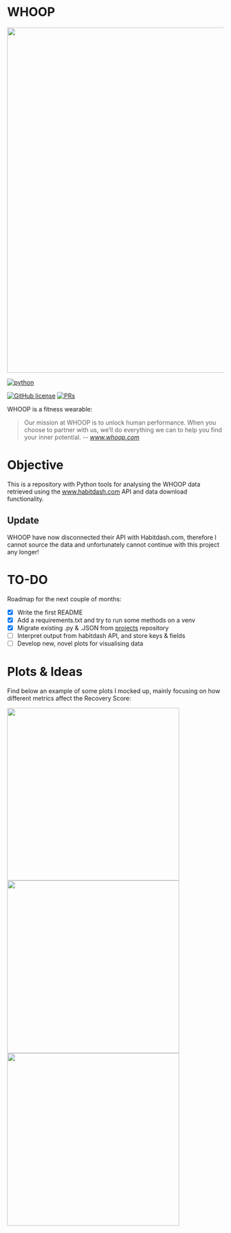 # WHOOP
<img src="https://everipedia-storage.s3.amazonaws.com/ProfilePicture/en/whoop-company/__00541.png" width='800'>

<p align="left">
    <a href="https://www.python.org/">
        <img src="https://ForTheBadge.com/images/badges/made-with-python.svg"
            alt="python"></a> &nbsp;
</p>

[![GitHub license](https://img.shields.io/badge/License-MIT-brightgreen.svg?style=flat-square)](https://github.com/VivekPa/AIAlpha/blob/master/LICENSE) 
[![PRs](https://img.shields.io/badge/PRs-welcome-brightgreen.svg?style=flat-square)](http://makeapullrequest.com)


WHOOP is a fitness wearable:
> Our mission at WHOOP is to unlock human performance. When you choose to partner with us, we’ll do everything we can to help you find your inner potential.
-- <cite>www.whoop.com</cite>

# Objective
This is a repository with Python tools for analysing the WHOOP data retrieved using the www.habitdash.com API and data download functionality.

## Update
WHOOP have now disconnected their API with Habitdash.com, therefore I cannot
source the data and unfortunately cannot continue with this project any longer!

# TO-DO
Roadmap for the next couple of months:
- [X] Write the first README
- [X] Add a requirements.txt and try to run some methods on a venv
- [X] Migrate existing .py & .JSON from [projects](http://github.com/philip-papasavvas/projects) repository
- [ ] Interpret output from habitdash API, and store keys & fields
- [ ] Develop new, novel plots for visualising data

# Plots & Ideas
Find below an example of some plots I mocked up, mainly focusing on how different metrics affect the Recovery Score:

<img src="https://github.com/philip-papasavvas/whoop/blob/master/images/hrv_recovery_scatterplot.png" width='400'>

<img src="https://github.com/philip-papasavvas/whoop/blob/master/images/recovery_rhr_scatterplot.png" width='400'>

<img src="https://github.com/philip-papasavvas/whoop/blob/master/images/recovery_sleep_score_scatterplot.png" width='400'>